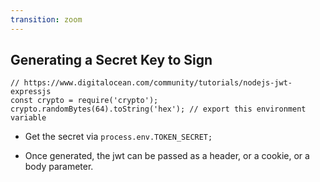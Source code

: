 ```yaml
---
transition: zoom
---
```


## Generating a Secret Key to Sign

```
// https://www.digitalocean.com/community/tutorials/nodejs-jwt-expressjs
const crypto = require('crypto');
crypto.randomBytes(64).toString('hex'); // export this environment variable
```

- Get the secret via `process.env.TOKEN_SECRET;`

- Once generated, the jwt can be passed as a header, or a cookie, or a body parameter.
